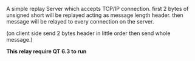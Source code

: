 A simple replay Server which accepts TCP/IP connection.
first 2 bytes of unsigned short will be replayed acting as message length header.
then message will be relayed to every connection on the server.

(on client side send 2 bytes header in little order then send whole message.)

**This relay require QT 6.3 to run**
